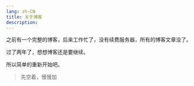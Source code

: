 ```yaml
---
lang: zh-CN
title: 关于博客
description: 
---
```


之前有一个完整的博客，后来工作忙了，没有续费服务器，所有的博客文章没了。

过了两年了，想想博客还是要继续。

所以简单的重新开始吧。

> 先空着，慢慢加